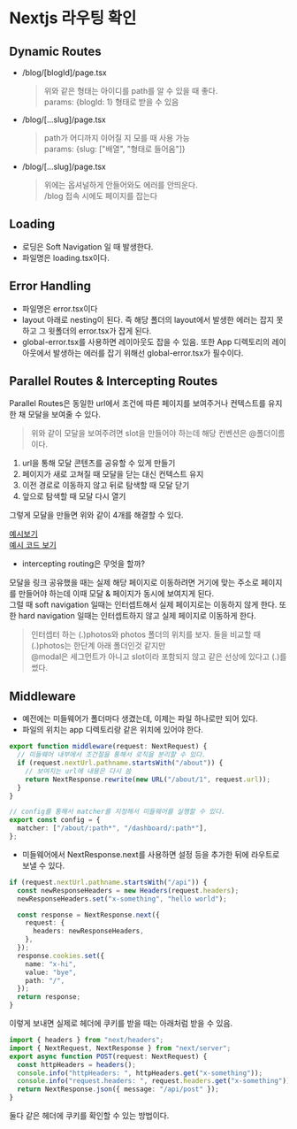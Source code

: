 # Nextjs 라우팅 확인

## Dynamic Routes

- /blog/[blogId]/page.tsx
  > 위와 같은 형태는 아이디를 path를 알 수 있을 때 좋다.  
  > params: {blogId: 1} 형태로 받을 수 있음
- /blog/[...slug]/page.tsx
  > path가 어디까지 이어질 지 모를 때 사용 가능  
  > params: {slug: ["배열", "형태로 들어옴"]}
- /blog/[...slug]/page.tsx
  > 위에는 옵셔널하게 안들어와도 에러를 안띄운다.  
  > /blog 접속 시에도 페이지를 잡는다

## Loading

- 로딩은 Soft Navigation 일 때 발생한다.
- 파일명은 loading.tsx이다.

## Error Handling

- 파일명은 error.tsx이다
- layout 아래로 nesting이 된다. 즉 해당 폴더의 layout에서 발생한 에러는 잡지 못하고 그 윗폴더의 error.tsx가 잡게 된다.
- global-error.tsx를 사용하면 레이아웃도 잡을 수 있음. 또한 App 디렉토리의 레이아웃에서 발생하는 에러를 잡기 위해선 global-error.tsx가 필수이다.

## Parallel Routes & Intercepting Routes

Parallel Routes은 동일한 url에서 조건에 따른 페이지를 보여주거나 컨텍스트를 유지한 채 모달을 보여줄 수 있다.

> 위와 같이 모달을 보여주려면 slot을 만들어야 하는데 해당 컨벤션은 @폴더이름 이다.

1. url을 통해 모달 콘텐츠를 공유할 수 있게 만들기
2. 페이지가 새로 고쳐질 때 모달을 닫는 대신 컨텍스트 유지
3. 이전 경로로 이동하지 않고 뒤로 탐색할 때 모달 닫기
4. 앞으로 탐색할 때 모달 다시 열기

그렇게 모달을 만들면 위와 같이 4개를 해결할 수 있다.

[예시보기](https://nextgram.vercel.app/)  
[예시 코드 보기](https://github.com/vercel-labs/nextgram)

- intercepting routing은 무엇을 할까?

모달을 링크 공유했을 때는 실제 해당 페이지로 이동하려면 거기에 맞는 주소로 페이지를 만들어야 하는데 이때 모달 & 페이지가 동시에 보여지게 된다.  
그럴 때 soft navigation 일때는 인터셉트해서 실제 페이지로는 이동하지 않게 한다. 또한 hard navigation 일때는 인터셉트하지 않고 실제 페이지로 이동하게 한다.

> 인터셉터 하는 (.)photos와 photos 폴더의 위치를 보자. 둘을 비교할 때 (.)photos는 한단계 아래 폴더인것 같지만  
> @modal은 세그먼트가 아니고 slot이라 포함되지 않고 같은 선상에 있다고 (.)를 썼다.

## Middleware

- 예전에는 미들웨어가 폴더마다 생겼는데, 이제는 파일 하나로만 되어 있다.
- 파일의 위치는 app 디렉토리랑 같은 위치에 있어야 한다.

```ts
export function middleware(request: NextRequest) {
  // 미들웨어 내부에서 조건절을 통해서 로직을 분리할 수 있다.
  if (request.nextUrl.pathname.startsWith("/about")) {
    // 보여지는 url에 내용은 다시 씀
    return NextResponse.rewrite(new URL("/about/1", request.url));
  }
}

// config를 통해서 matcher를 지정해서 미들웨어를 실행할 수 있다.
export const config = {
  matcher: ["/about/:path*", "/dashboard/:path*"],
};
```

- 미들웨어에서 NextResponse.next를 사용하면 설정 등을 추가한 뒤에 라우트로 보낼 수 있다.

```ts
if (request.nextUrl.pathname.startsWith("/api")) {
  const newResponseHeaders = new Headers(request.headers);
  newResponseHeaders.set("x-something", "hello world");

  const response = NextResponse.next({
    request: {
      headers: newResponseHeaders,
    },
  });
  response.cookies.set({
    name: "x-hi",
    value: "bye",
    path: "/",
  });
  return response;
}
```

이렇게 보내면 실제로 헤더에 쿠키를 받을 때는 아래처럼 받을 수 있음.

```ts
import { headers } from "next/headers";
import { NextRequest, NextResponse } from "next/server";
export async function POST(request: NextRequest) {
  const httpHeaders = headers();
  console.info("httpHeaders: ", httpHeaders.get("x-something"));
  console.info("request.headers: ", request.headers.get("x-something"));
  return NextResponse.json({ message: "/api/post" });
}
```

둘다 같은 헤더에 쿠키를 확인할 수 있는 방법이다.
